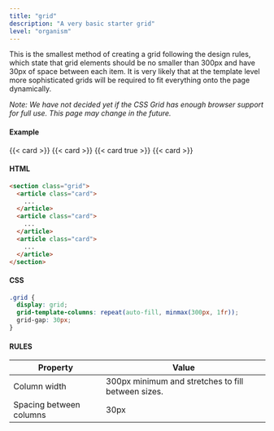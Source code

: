 ```yaml
---
title: "grid"
description: "A very basic starter grid"
level: "organism"
---
```


This is the smallest method of creating a grid following the design rules, which state that grid elements should be no smaller than 300px and have 30px of space between each item. It is very likely that at the template level more sophisticated grids will be required to fit everything onto the page dynamically.

*Note: We have not decided yet if the CSS Grid has enough browser support for full use. This page may change in the future.*

#### Example
<div class="example grid">
  {{< card >}}
  {{< card >}}
  {{< card true >}}
  {{< card >}}
</div>

#### HTML
```html
<section class="grid">
  <article class="card"> 
    ...  
  </article>
  <article class="card"> 
    ...  
  </article>
  <article class="card"> 
    ...  
  </article>
</section>
```

#### CSS
```css
.grid {
  display: grid;
  grid-template-columns: repeat(auto-fill, minmax(300px, 1fr));
  grid-gap: 30px;
}
```

#### RULES

Property | Value
--- | ---
Column width | 300px minimum and stretches to fill between sizes.
Spacing between columns | 30px
